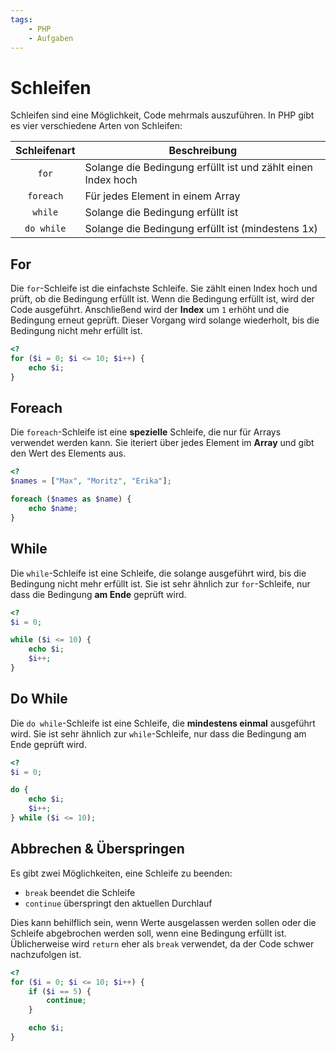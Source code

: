 ```yaml
---
tags:
    - PHP
    - Aufgaben
---
```


# Schleifen

Schleifen sind eine Möglichkeit, Code mehrmals auszuführen. In PHP gibt es vier verschiedene Arten von Schleifen:

| Schleifenart | Beschreibung                                                 |
| :----------: | ------------------------------------------------------------ |
|    `for`     | Solange die Bedingung erfüllt ist und zählt einen Index hoch |
|  `foreach`   | Für jedes Element in einem Array                             |
|   `while`    | Solange die Bedingung erfüllt ist                            |
|  `do while`  | Solange die Bedingung erfüllt ist (mindestens 1x)            |

## For

Die `for`-Schleife ist die einfachste Schleife. Sie zählt einen Index hoch und prüft, ob die Bedingung erfüllt ist. Wenn die Bedingung erfüllt ist, wird der Code ausgeführt. Anschließend wird der **Index** um `1` erhöht und die Bedingung erneut geprüft. Dieser Vorgang wird solange wiederholt, bis die Bedingung nicht mehr erfüllt ist.

```php title="Ausgabe 0 bis 10"
<?
for ($i = 0; $i <= 10; $i++) {
    echo $i;
}
```

## Foreach

Die `foreach`-Schleife ist eine **spezielle** Schleife, die nur für Arrays verwendet werden kann. Sie iteriert über jedes Element im **Array** und gibt den Wert des Elements aus.

```php title="Ausgabe von Array-Elementen"
<?
$names = ["Max", "Moritz", "Erika"];

foreach ($names as $name) {
    echo $name;
}
```

## While

Die `while`-Schleife ist eine Schleife, die solange ausgeführt wird, bis die Bedingung nicht mehr erfüllt ist. Sie ist sehr ähnlich zur `for`-Schleife, nur dass die Bedingung **am Ende** geprüft wird.

```php title="Ausgabe 0 bis 10"
<?
$i = 0;

while ($i <= 10) {
    echo $i;
    $i++;
}
```

## Do While

Die `do while`-Schleife ist eine Schleife, die **mindestens einmal** ausgeführt wird. Sie ist sehr ähnlich zur `while`-Schleife, nur dass die Bedingung am Ende geprüft wird.

```php title="Ausgabe 0 bis 10"
<?
$i = 0;

do {
    echo $i;
    $i++;
} while ($i <= 10);
```

## Abbrechen & Überspringen

Es gibt zwei Möglichkeiten, eine Schleife zu beenden:

-   `break` beendet die Schleife
-   `continue` überspringt den aktuellen Durchlauf

Dies kann behilflich sein, wenn Werte ausgelassen werden sollen oder die Schleife abgebrochen werden soll, wenn eine Bedingung erfüllt ist. Üblicherweise wird `return` eher als `break` verwendet, da der Code schwer nachzufolgen ist.

```php title="Ausgabe 0 bis 10, aber 5 wird übersprungen"
<?
for ($i = 0; $i <= 10; $i++) {
    if ($i == 5) {
        continue;
    }

    echo $i;
}
```
